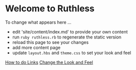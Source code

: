# Welcome to Ruthless

To change what appears here ...

* edit 'site/content/index.md' to provide your own content
* run ```ruby ruthless.rb``` to regenerate the static version
* reload this page to see your changes
* add more content page
* update ```layout.hbs``` and ```theme.css``` to set your look and feel

[How to do Links](how-to-do-links.html)
[Change the Look and Feel](look-and-feel.html)
